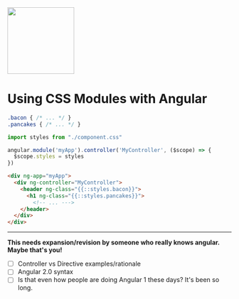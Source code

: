 <img src="https://raw.githubusercontent.com/css-modules/logos/master/css-modules-logo.png" width="150" height="150" />

# Using CSS Modules with Angular

```css
.bacon { /* ... */ }
.pancakes { /* ... */ }
```

```js
import styles from "./component.css"

angular.module('myApp').controller('MyController', ($scope) => {
  $scope.styles = styles
})
```

```html
<div ng-app="myApp">
  <div ng-controller="MyController">
    <header ng-class="{{::styles.bacon}}">
      <h1 ng-class="{{::styles.pancakes}}">
        <!-- ... --->
    </header>
  </div>
</div>
```

---

**This needs expansion/revision by someone who really knows angular. Maybe that's you!**

- [ ] Controller vs Directive examples/rationale
- [ ] Angular 2.0 syntax
- [ ] Is that even how people are doing Angular 1 these days? It's been so long.
